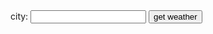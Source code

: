 
<html>
<head>
    
<script>
function loadDoc() {
            var xmlhttp = new XMLHttpRequest();
            xmlhttp.onreadystatechange = function () {
                if (xmlhttp.readyState == XMLHttpRequest.DONE) {
                    if (xmlhttp.status == 200) {
                        var data = JSON.parse(xmlhttp.responseText);
                        alert("Weather: " + data.weather[0].description);
                    }
                    else if (xmlhttp.status == 400) {
                        alert('There was an error 400');
                    }
                    else {
                        alert('something else other than 200 was returned');
                    }
                }
            };
            var x = document.getElementById("city").value;
            xmlhttp.open("GET", "https://api.openweathermap.org/data/2.5/weather?q=" + x + "&APPID=f95bb1c4315440b1c7e1d2555fb82972", true);
            xmlhttp.send();
        }
    </script>
</head>
<body>
    city: <input type="text" id="city" />
    <button type="button" onclick="loadDoc()">get weather</button>

</body>
</html>
